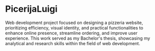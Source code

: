 # PicerijaLuigi
Web development project focused on designing a pizzeria website, prioritizing efficiency, visual identity, and practical functionalities to enhance online presence, streamline ordering, and improve user experience. This work served as my Bachelor's thesis, showcasing my analytical and research skills within the field of web development.
